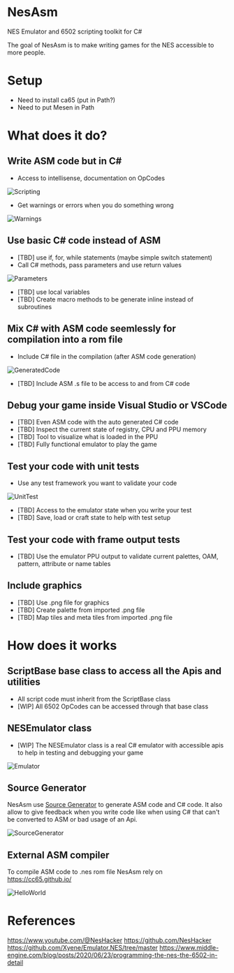 # NesAsm

NES Emulator and 6502 scripting toolkit for C#

The goal of NesAsm is to make writing games for the NES accessible to more people.

# Setup 

- Need to install ca65 (put in Path?)
- Need to put Mesen in Path

# What does it do?

## Write ASM code but in C#
- Access to intellisense, documentation on OpCodes

![Scripting](doc/ScriptBase.png)

- Get warnings or errors when you do something wrong

![Warnings](doc/AnalyzerWarning.png)

## Use basic C# code instead of ASM
- [TBD] use if, for, while statements (maybe simple switch statement)
- Call C# methods, pass parameters and use return values

![Parameters](doc/Parameters.png)

- [TBD] use local variables
- [TBD] Create macro methods to be generate inline instead of subroutines

## Mix C# with ASM code seemlessly for compilation into a rom file
- Include C# file in the compilation (after ASM code generation)

![GeneratedCode](doc/GenCode.png)

- [TBD] Include ASM .s file to be access to and from C# code 

## Debug your game inside Visual Studio or VSCode
- [TBD] Even ASM code with the auto generated C# code 
- [TBD] Inspect the current state of registry, CPU and PPU memory
- [TBD] Tool to visualize what is loaded in the PPU
- [TBD] Fully functional emulator to play the game

## Test your code with unit tests
- Use any test framework you want to validate your code

![UnitTest](doc/UnitTest.png)

- [TBD] Access to the emulator state when you write your test
- [TBD] Save, load or craft state to help with test setup

## Test your code with frame output tests
- [TBD] Use the emulator PPU output to validate current palettes, OAM, pattern, attribute or name tables

## Include graphics
- [TBD] Use .png file for graphics
- [TBD] Create palette from imported .png file
- [TBD] Map tiles and meta tiles from imported .png file

# How does it works

## ScriptBase base class to access all the Apis and utilities
- All script code must inherit from the ScriptBase class
- [WIP] All 6502 OpCodes can be accessed through that base class

## NESEmulator class
- [WIP] The NESEmulator class is a real C# emulator with accessible apis to help in testing and debugging your game

![Emulator](doc/NESEmulator.png)

## Source Generator
NesAsm use [Source Generator](https://learn.microsoft.com/en-us/dotnet/csharp/roslyn-sdk/source-generators-overview) to generate ASM code and C# code. It also allow to give feedback when you write code like when using C# that can't be converted to ASM or bad usage of an Api.

![SourceGenerator](doc/SourceGenerator2.png)

## External ASM compiler
To compile ASM code to .nes rom file NesAsm rely on https://cc65.github.io/

![HelloWorld](doc/HiloWorld.png)

# References

https://www.youtube.com/@NesHacker
https://github.com/NesHacker
https://github.com/Xyene/Emulator.NES/tree/master
https://www.middle-engine.com/blog/posts/2020/06/23/programming-the-nes-the-6502-in-detail